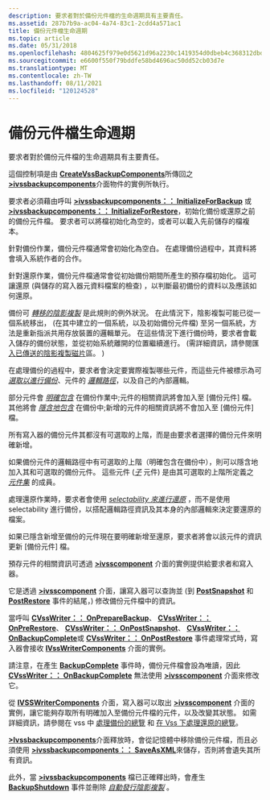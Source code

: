 ```yaml
---
description: 要求者對於備份元件檔的生命週期具有主要責任。
ms.assetid: 287b7b9a-ac04-4a74-83c1-2cdd4a571ac1
title: 備份元件檔生命週期
ms.topic: article
ms.date: 05/31/2018
ms.openlocfilehash: 4804625f979e0d5621d96a2230c1419354d0dbeb4c368312dbd3943e0ac0c4bc
ms.sourcegitcommit: e6600f550f79bddfe58bd4696ac50dd52cb03d7e
ms.translationtype: MT
ms.contentlocale: zh-TW
ms.lasthandoff: 08/11/2021
ms.locfileid: "120124528"
---
```

# <a name="backup-components-document-life-cycle"></a>備份元件檔生命週期

要求者對於備份元件檔的生命週期具有主要責任。

這個控制項是由 [**CreateVssBackupComponents**](/windows/desktop/api/VsBackup/nf-vsbackup-createvssbackupcomponents)所傳回之 [**>ivssbackupcomponents**](/windows/desktop/api/VsBackup/nl-vsbackup-ivssbackupcomponents)介面物件的實例所執行。

要求者必須藉由呼叫 [**>ivssbackupcomponents：： InitializeForBackup**](/windows/desktop/api/VsBackup/nf-vsbackup-ivssbackupcomponents-initializeforbackup) 或 [**>ivssbackupcomponents：： InitializeForRestore**](/windows/desktop/api/VsBackup/nf-vsbackup-ivssbackupcomponents-initializeforrestore)，初始化備份或還原之前的備份元件檔。 要求者可以將檔初始化為空的，或者可以載入先前儲存的檔複本。

針對備份作業，備份元件檔通常會初始化為空白。 在處理備份過程中，其資料將會填入系統作者的合作。

針對還原作業，備份元件檔通常會從初始備份期間所產生的預存檔初始化。 這可讓還原 (與儲存的寫入器元資料檔案的檢查) ，以判斷最初備份的資料以及應該如何還原。

備份可 [*轉移的陰影複製*](vssgloss-t.md) 是此規則的例外狀況。 在此情況下，陰影複製可能已從一個系統移出， (在其中建立的一個系統，以及初始備份元件檔) 至另一個系統，方法是重新指派共用存放裝置的邏輯單元。 在這些情況下進行備份時，要求者會載入儲存的備份狀態，並從初始系統離開的位置繼續進行。  (需詳細資訊，請參閱匯 [入已傳送的陰影複製磁片](importing-transportable-shadow-copied-volumes.md)區。 ) 

在處理備份的過程中，要求者會決定要實際複製哪些元件，而這些元件被標示為可 [*選取以進行備份*](vssgloss-s.md)、元件的 [*邏輯路徑*](vssgloss-l.md)，以及自己的內部邏輯。

部分元件會 [*明確包含*](vssgloss-e.md) 在備份作業中;元件的相關資訊將會加入至 [備份元件] 檔。 其他將會 [*隱含地包含*](vssgloss-i.md) 在備份中;新增的元件的相關資訊將不會加入至 [備份元件] 檔。

所有寫入器的備份元件其都沒有可選取的上階，而是由要求者選擇的備份元件來明確新增。

如果備份元件的邏輯路徑中有可選取的上階（明確包含在備份中），則可以隱含地加入其和可選取的備份元件。 這些元件 ([*子*](vssgloss-s.md) 元件) 是由其可選取的上階所定義之 [*元件集*](vssgloss-s.md) 的成員。

處理還原作業時，要求者會使用 [*selectability 來進行還原*](vssgloss-s.md) ，而不是使用 selectability 進行備份，以搭配邏輯路徑資訊及其本身的內部邏輯來決定要還原的檔案。

如果已隱含新增至備份的元件現在要明確新增至還原，要求者將會以該元件的資訊更新 [備份元件] 檔。

預存元件的相關資訊可透過 [**>ivsscomponent**](/windows/desktop/api/VsWriter/nl-vswriter-ivsscomponent) 介面的實例提供給要求者和寫入器。

它是透過 [**>ivsscomponent**](/windows/desktop/api/VsWriter/nl-vswriter-ivsscomponent) 介面，讓寫入器可以查詢並 (到 [**PostSnapshot**](/windows/desktop/api/VsWriter/nf-vswriter-cvsswriter-onpostsnapshot) 和 [**PostRestore**](/windows/desktop/api/VsWriter/nf-vswriter-cvsswriter-onpostrestore) 事件的結尾，) 修改備份元件檔中的資訊。

當呼叫 [**CVssWriter：： OnPrepareBackup**](/windows/desktop/api/VsWriter/nf-vswriter-cvsswriter-onpreparebackup)、 [**CVssWriter：： OnPreRestore**](/windows/desktop/api/VsWriter/nf-vswriter-cvsswriter-onprerestore)、 [**CVssWriter：： OnPostSnapshot**](/windows/desktop/api/VsWriter/nf-vswriter-cvsswriter-onpostsnapshot)、 [**CVssWriter：： OnBackupComplete**](/windows/desktop/api/VsWriter/nf-vswriter-cvsswriter-onbackupcomplete)或 [**CVssWriter：： OnPostRestore**](/windows/desktop/api/VsWriter/nf-vswriter-cvsswriter-onpostrestore) 事件處理常式時，寫入器會接收 [**IVssWriterComponents**](/windows/desktop/api/VsWriter/nl-vswriter-ivsswritercomponents) 介面的實例。

請注意，在產生 [**BackupComplete**](/windows/desktop/api/VsBackup/nf-vsbackup-ivssbackupcomponents-backupcomplete) 事件時，備份元件檔會設為唯讀，因此 [**CVssWriter：： OnBackupComplete**](/windows/desktop/api/VsWriter/nf-vswriter-cvsswriter-onbackupcomplete) 無法使用 [**>ivsscomponent**](/windows/desktop/api/VsWriter/nl-vswriter-ivsscomponent) 介面來修改它。

從 [**IVSSWriterComponents**](/windows/desktop/api/VsWriter/nl-vswriter-ivsswritercomponents) 介面，寫入器可以取出 [**>ivsscomponent**](/windows/desktop/api/VsWriter/nl-vswriter-ivsscomponent) 介面的實例，讓它能夠存取所有明確加入至備份元件檔的元件，以及改變其狀態。 如需詳細資訊，請參閱在 vss 中 [處理備份的總覽](overview-of-processing-a-backup-under-vss.md) 和 [在 Vss 下處理還原的總覽](overview-of-processing-a-restore-under-vss.md)。

[**>Ivssbackupcomponents**](/windows/desktop/api/VsBackup/nl-vsbackup-ivssbackupcomponents)介面釋放時，會從記憶體中移除備份元件檔，而且必須使用 [**>ivssbackupcomponents：： SaveAsXML**](/windows/desktop/api/VsBackup/nf-vsbackup-ivssbackupcomponents-saveasxml)來儲存，否則將會遺失其所有資訊。

此外，當 [**>ivssbackupcomponents**](/windows/desktop/api/VsBackup/nl-vsbackup-ivssbackupcomponents) 檔已正確釋出時，會產生 [**BackupShutdown**](/windows/desktop/api/VsWriter/nf-vswriter-cvsswriter-onbackupshutdown) 事件並刪除 [*自動發行陰影複製*](vssgloss-a.md) 。

 

 



